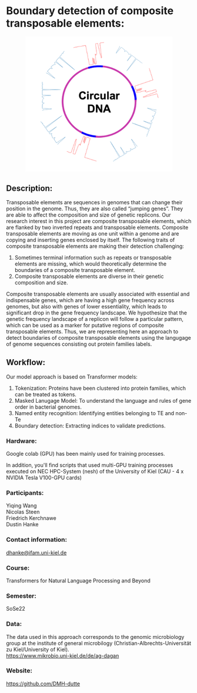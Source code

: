 # Boundary detection of composite transposable elements:

<p align="center">
    <img src="https://github.com/DMH-dutte/Detection_of_composite_transposable_elements/blob/main/preview/frequency_landscape.png" width="400" />
</p>



## Description:
Transposable elements are sequences in genomes that can change their position in the genome. Thus, they are also called “jumping genes”. They are able to affect the composition and size of genetic replicons. Our research interest in this project are composite transposable elements, which are flanked by two inverted repeats and transposable elements. Composite transposable elements are moving as one unit within a genome and are copying and inserting genes enclosed by itself. The following traits of composite transposable elements are making their detection challenging: 

1. Sometimes terminal information such as repeats or transposable elements are missing, which would theoretically determine the boundaries of a composite transposable element.
2. Composite transposable elements are diverse in their genetic composition and size. 

Composite transposable elements are usually associated with essential and indispensable genes, which are having a high gene frequency across genomes, but also with genes of lower essentiality, which leads to significant drop in the gene frequency landscape. We hypothesize that the genetic frequency landscape of a replicon will follow a particular pattern, which can be used as a marker for putative regions of composite transposable elements. Thus, we are representing here an approach to detect boundaries of composite transposable elements using the langugage of genome sequences consisting out protein families labels. 

## Workflow:

Our model approach is based on Transformer models:

1. Tokenization: Proteins have been clustered into protein families, which can be treated as tokens.
2. Masked Lanugage Model: To understand the language and rules of gene order in bacterial genomes.
3. Named entity recognition: Identifying entities belonging to TE and non-Te
4. Boundary detection: Extracting indices to validate predictions. 

### Hardware:
Google colab (GPU) has been mainly used for training processes.

In addition, you'll find scripts that used multi-GPU training processes executed on NEC HPC-System (nesh) of the University of Kiel (CAU - 4 x NVIDIA Tesla V100-GPU cards)
<br/>

### Participants:
Yiqing Wang<br/>Nicolas Steen<br/>Friedrich Kerchnawe<br/>Dustin Hanke


### Contact information:
dhanke@ifam.uni-kiel.de<br/>

### Course:
Transformers for Natural Language Processing and Beyond


### Semester:
SoSe22

### Data:
The data used in this approach corresponds to the genomic microbiology group at the institute of general microbilogy (Christian-Albrechts-Universität zu Kiel/University of Kiel).
<br/>https://www.mikrobio.uni-kiel.de/de/ag-dagan

### Website:
https://github.com/DMH-dutte<br/>


